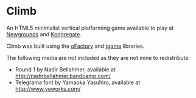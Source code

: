 Climb
=====

An HTML5 minimalist vertical platforming game available to play at [Newgrounds](http://www.newgrounds.com/portal/view/633735) and [Kongregate](http://www.kongregate.com/games/tsherif/climb).

Climb was built using the [oFactory](https://github.com/tsherif/oFactory) and [tgame](https://github.com/tsherif/tgame) libraries.

The following media are not included as they are not mine to redistribute: 
* Round 1 by Nadir Bellahmer, available at http://nadirbellahmer.bandcamp.com/
* Telegrama font by Yamaoka Yasuhiro, available at http://www.yoworks.com/
